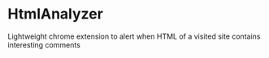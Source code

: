 # HtmlAnalyzer
Lightweight chrome extension to alert when HTML of a visited site contains interesting comments
